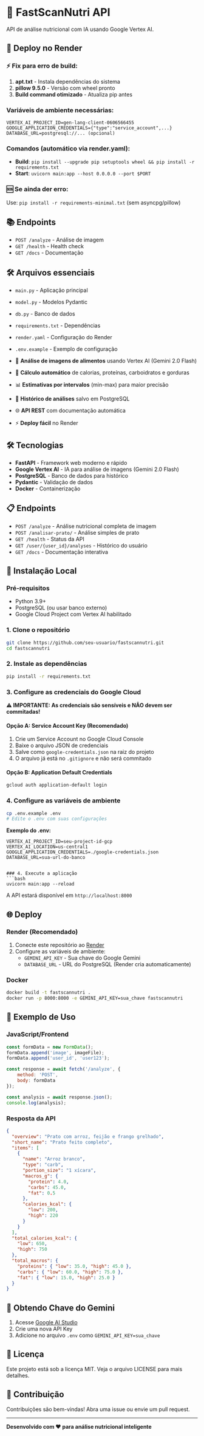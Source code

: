 # 🍎 FastScanNutri API

API de análise nutricional com IA usando Google Vertex AI.

## 🚀 Deploy no Render

### ⚡ Fix para erro de build:
1. **apt.txt** - Instala dependências do sistema
2. **pillow 9.5.0** - Versão com wheel pronto
3. **Build command otimizado** - Atualiza pip antes

### Variáveis de ambiente necessárias:
```
VERTEX_AI_PROJECT_ID=gen-lang-client-0606566455
GOOGLE_APPLICATION_CREDENTIALS={"type":"service_account",...}
DATABASE_URL=postgresql://... (opcional)
```

### Comandos (automático via render.yaml):
- **Build**: `pip install --upgrade pip setuptools wheel && pip install -r requirements.txt`  
- **Start**: `uvicorn main:app --host 0.0.0.0 --port $PORT`

### 🆘 Se ainda der erro:
Use: `pip install -r requirements-minimal.txt` (sem asyncpg/pillow)

## 📚 Endpoints

- `POST /analyze` - Análise de imagem
- `GET /health` - Health check
- `GET /docs` - Documentação

## 🛠️ Arquivos essenciais

- `main.py` - Aplicação principal
- `model.py` - Modelos Pydantic  
- `db.py` - Banco de dados
- `requirements.txt` - Dependências
- `render.yaml` - Configuração do Render
- `.env.example` - Exemplo de configuração

- 📸 **Análise de imagens de alimentos** usando Vertex AI (Gemini 2.0 Flash)
- 🔢 **Cálculo automático** de calorias, proteínas, carboidratos e gorduras
- 📊 **Estimativas por intervalos** (min-max) para maior precisão
- 💾 **Histórico de análises** salvo em PostgreSQL
- 🌐 **API REST** com documentação automática
- ⚡ **Deploy fácil** no Render

## 🛠️ Tecnologias

- **FastAPI** - Framework web moderno e rápido
- **Google Vertex AI** - IA para análise de imagens (Gemini 2.0 Flash)
- **PostgreSQL** - Banco de dados para histórico
- **Pydantic** - Validação de dados
- **Docker** - Containerização

## 📋 Endpoints

- `POST /analyze` - Análise nutricional completa de imagem
- `POST /analisar-prato/` - Análise simples de prato
- `GET /health` - Status da API
- `GET /user/{user_id}/analyses` - Histórico do usuário
- `GET /docs` - Documentação interativa

## 🔧 Instalação Local

### Pré-requisitos
- Python 3.9+
- PostgreSQL (ou usar banco externo)
- Google Cloud Project com Vertex AI habilitado

### 1. Clone o repositório
```bash
git clone https://github.com/seu-usuario/fastscannutri.git
cd fastscannutri
```

### 2. Instale as dependências
```bash
pip install -r requirements.txt
```

### 3. Configure as credenciais do Google Cloud

**⚠️ IMPORTANTE: As credenciais são sensíveis e NÃO devem ser commitadas!**

#### Opção A: Service Account Key (Recomendado)
1. Crie um Service Account no Google Cloud Console
2. Baixe o arquivo JSON de credenciais
3. Salve como `google-credentials.json` na raiz do projeto
4. O arquivo já está no `.gitignore` e não será commitado

#### Opção B: Application Default Credentials
```bash
gcloud auth application-default login
```

### 4. Configure as variáveis de ambiente
```bash
cp .env.example .env
# Edite o .env com suas configurações
```

**Exemplo do .env:**
```env
VERTEX_AI_PROJECT_ID=seu-project-id-gcp
VERTEX_AI_LOCATION=us-central1
GOOGLE_APPLICATION_CREDENTIALS=./google-credentials.json
DATABASE_URL=sua-url-do-banco
```
```

### 4. Execute a aplicação
```bash
uvicorn main:app --reload
```

A API estará disponível em `http://localhost:8000`

## 🌐 Deploy

### Render (Recomendado)
1. Conecte este repositório ao [Render](https://render.com)
2. Configure as variáveis de ambiente:
   - `GEMINI_API_KEY` - Sua chave do Google Gemini
   - `DATABASE_URL` - URL do PostgreSQL (Render cria automaticamente)

### Docker
```bash
docker build -t fastscannutri .
docker run -p 8000:8000 -e GEMINI_API_KEY=sua_chave fastscannutri
```

## 📖 Exemplo de Uso

### JavaScript/Frontend
```javascript
const formData = new FormData();
formData.append('image', imageFile);
formData.append('user_id', 'user123');

const response = await fetch('/analyze', {
    method: 'POST',
    body: formData
});

const analysis = await response.json();
console.log(analysis);
```

### Resposta da API
```json
{
  "overview": "Prato com arroz, feijão e frango grelhado",
  "short_name": "Prato feito completo",
  "items": [
    {
      "name": "Arroz branco",
      "type": "carb",
      "portion_size": "1 xícara",
      "macros_g": {
        "protein": 4.0,
        "carbs": 45.0,
        "fat": 0.5
      },
      "calories_kcal": {
        "low": 200,
        "high": 220
      }
    }
  ],
  "total_calories_kcal": {
    "low": 650,
    "high": 750
  },
  "total_macros": {
    "proteins": { "low": 35.0, "high": 45.0 },
    "carbs": { "low": 60.0, "high": 75.0 },
    "fat": { "low": 15.0, "high": 25.0 }
  }
}
```

## 🔑 Obtendo Chave do Gemini

1. Acesse [Google AI Studio](https://makersuite.google.com/app/apikey)
2. Crie uma nova API Key
3. Adicione no arquivo `.env` como `GEMINI_API_KEY=sua_chave`

## 📄 Licença

Este projeto está sob a licença MIT. Veja o arquivo LICENSE para mais detalhes.

## 🤝 Contribuição

Contribuições são bem-vindas! Abra uma issue ou envie um pull request.

---

**Desenvolvido com ❤️ para análise nutricional inteligente**

